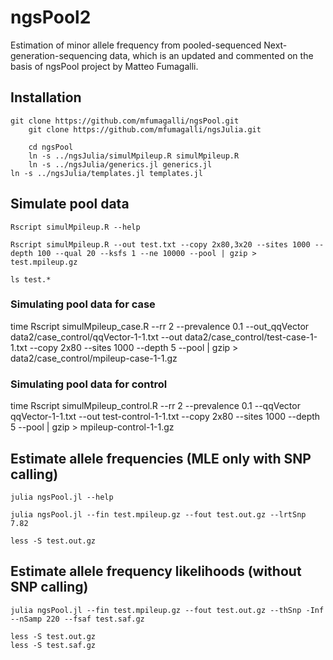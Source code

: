# ngsPool2
Estimation of minor allele frequency from pooled-sequenced Next-generation-sequencing data, which is an updated and commented on the basis of ngsPool project by Matteo Fumagalli.

## Installation

	git clone https://github.com/mfumagalli/ngsPool.git
        git clone https://github.com/mfumagalli/ngsJulia.git

        cd ngsPool
        ln -s ../ngsJulia/simulMpileup.R simulMpileup.R
        ln -s ../ngsJulia/generics.jl generics.jl
	ln -s ../ngsJulia/templates.jl templates.jl

## Simulate pool data

	Rscript simulMpileup.R --help

	Rscript simulMpileup.R --out test.txt --copy 2x80,3x20 --sites 1000 --depth 100 --qual 20 --ksfs 1 --ne 10000 --pool | gzip > test.mpileup.gz

	ls test.*
	
### Simulating pool data for case
time Rscript simulMpileup_case.R --rr 2 --prevalence 0.1 --out_qqVector data2/case_control/qqVector-1-1.txt --out data2/case_control/test-case-1-1.txt --copy 2x80 --sites 1000 --depth 5 --pool | gzip > data2/case_control/mpileup-case-1-1.gz

### Simulating pool data for control
time Rscript simulMpileup_control.R --rr 2 --prevalence 0.1 --qqVector qqVector-1-1.txt --out test-control-1-1.txt --copy 2x80 --sites 1000 --depth 5 --pool | gzip > mpileup-control-1-1.gz



## Estimate allele frequencies (MLE only with SNP calling)

	julia ngsPool.jl --help

	julia ngsPool.jl --fin test.mpileup.gz --fout test.out.gz --lrtSnp 7.82

	less -S test.out.gz

## Estimate allele frequency likelihoods (without SNP calling)

	julia ngsPool.jl --fin test.mpileup.gz --fout test.out.gz --thSnp -Inf --nSamp 220 --fsaf test.saf.gz

	less -S test.out.gz
	less -S test.saf.gz


